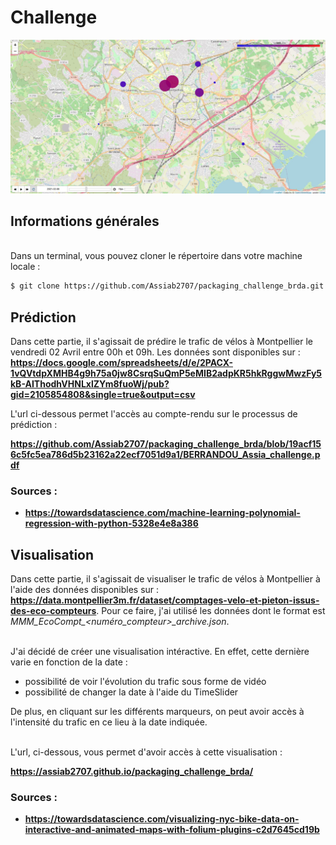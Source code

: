 # Challenge

<img src="vis_photo.JPG" alt="image">



## Informations générales 
\
Dans un terminal, vous pouvez cloner le répertoire dans votre machine locale : 
```bash
$ git clone https://github.com/Assiab2707/packaging_challenge_brda.git
```

## Prédiction 

Dans cette partie, il s'agissait de prédire le trafic de vélos à Montpellier le vendredi 02 Avril entre 00h et 09h. Les données sont disponibles sur :  **https://docs.google.com/spreadsheets/d/e/2PACX-1vQVtdpXMHB4g9h75a0jw8CsrqSuQmP5eMIB2adpKR5hkRggwMwzFy5kB-AIThodhVHNLxlZYm8fuoWj/pub?gid=2105854808&single=true&output=csv**

L'url ci-dessous permet l'accès au compte-rendu sur le processus de prédiction : 

**https://github.com/Assiab2707/packaging_challenge_brda/blob/19acf156c5fc5ea786d5b23162a22ecf7051d9a1/BERRANDOU_Assia_challenge.pdf**

### Sources :

 - **https://towardsdatascience.com/machine-learning-polynomial-regression-with-python-5328e4e8a386**



## Visualisation

Dans cette partie, il s'agissait de visualiser le trafic de vélos à Montpellier à l'aide des données disponibles sur : **https://data.montpellier3m.fr/dataset/comptages-velo-et-pieton-issus-des-eco-compteurs**. Pour ce faire, j'ai utilisé les données dont le format est *MMM_EcoCompt_<numéro_compteur>_archive.json*.


\
J'ai décidé de créer une visualisation intéractive. En effet, cette dernière varie en fonction de la date : 
- possibilité de voir l'évolution du trafic sous forme de vidéo  
- possibilité de changer la date à l'aide du TimeSlider

 De plus, en cliquant sur les différents marqueurs, on peut avoir accès à l'intensité du trafic en ce lieu à la date indiquée.

\
L'url, ci-dessous, vous permet d'avoir accès à cette visualisation : 

**https://assiab2707.github.io/packaging_challenge_brda/**


### Sources :
  - **https://towardsdatascience.com/visualizing-nyc-bike-data-on-interactive-and-animated-maps-with-folium-plugins-c2d7645cd19b**




